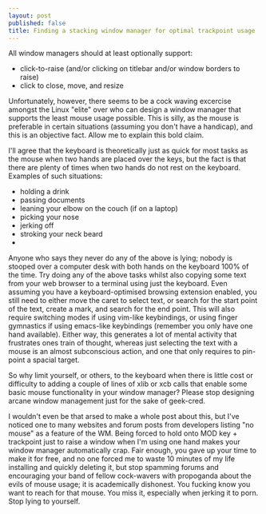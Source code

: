 ```yaml
---
layout: post
published: false
title: Finding a stacking window manager for optimal trackpoint usage
---
```


All window managers should at least optionally support:

 - click-to-raise (and/or clicking on titlebar and/or window borders to raise)
 - click to close, move, and resize
 
Unfortunately, however, there seems to be a cock waving excercise amongst the Linux "elite" over who can design a window manager that supports the least mouse usage possible. This is silly, as the mouse is preferable in certain situations (assuming you don't have a handicap), and this is an objective fact. Allow me to explain this bold claim. 

I'll agree that the keyboard is theoretically just as quick for most tasks as the mouse when two hands are placed over the keys, but the fact is that there are plenty of times when two hands do not rest on the keyboard. Examples of such situations:

- holding a drink
- passing documents
- leaning your elbow on the couch (if on a laptop)
- picking your nose
- jerking off
- stroking your neck beard
- 
Anyone who says they never do any of the above is lying; nobody is stooped over a computer desk with both hands on the keyboard 100% of the time. Try doing any of the above tasks whilst also copying some text from your web browser to a terminal using just the keyboard. Even assuming you have a keyboard-optimised browsing extension enabled, you still need to either move the caret to select text, or search for the start point of the text, create a mark, and search for the end point. This will also require switching modes if using vim-like keybindings, or using finger gymnastics if using emacs-like keybindings (remember you only have one hand available). Either way, this generates a lot of mental activity that frustrates ones train of thought, whereas just selecting the text with a mouse is an almost subconscious action, and one that only requires to pin-point a spacial target.

So why limit yourself, or others, to the keyboard when there is little cost or difficulty to adding a couple of lines of xlib or xcb calls that enable some basic mouse functionality in your window manager? Please stop designing arcane window management just for the sake of geek-cred.

I wouldn't even be that arsed to make a whole post about this, but I've noticed one to many websites and forum posts from developers listing "no mouse" as a feature of the WM. Being forced to hold onto MOD key + trackpoint just to raise a window when I'm using one hand makes your window manager automatically crap. Fair enough, you gave up your time to make it for free, and no one forced me to waste 10 minutes of my life installing and quickly deleting it, but  stop spamming forums and encouraging your band of fellow cock-wavers with propoganda about the evils of mouse usage; it is academically dishonest. You fucking know you want to reach for that mouse. You miss it, especially when jerking it to porn. Stop lying to yourself. 


